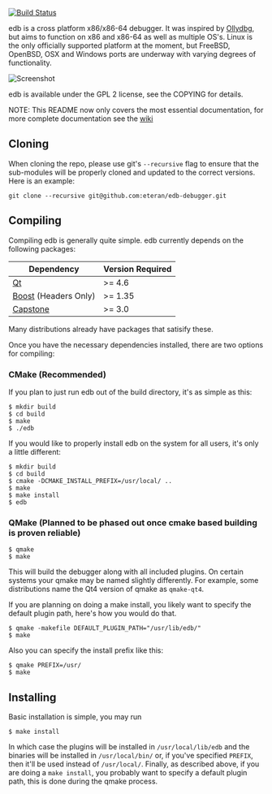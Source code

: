 [![Build Status](https://travis-ci.org/eteran/edb-debugger.svg?branch=master)](https://travis-ci.org/eteran/edb-debugger)

edb is a cross platform x86/x86-64 debugger. It was inspired by [Ollydbg](http://www.ollydbg.de/ "Ollydbg"), but aims to function on x86 and x86-64 as well as multiple OS's. Linux is the only officially supported platform at the moment, but FreeBSD, OpenBSD, OSX and Windows ports are underway with varying degrees of functionality.

![Screenshot](http://codef00.com/img/debugger.png)

edb is available under the GPL 2 license, see the COPYING for details.

NOTE: This README now only covers the most essential documentation, for more
complete documentation see the [wiki](https://github.com/eteran/edb-debugger/wiki)


Cloning
-------

When cloning the repo, please use git's `--recursive` flag to ensure that the sub-modules will be properly cloned and updated to the correct versions. Here is an example:

`git clone --recursive git@github.com:eteran/edb-debugger.git`

Compiling
---------

Compiling edb is generally quite simple. edb currently depends on the 
following packages:

Dependency                                  | Version Required
------------------------------------------- | ----------------
[Qt](http://www.qt.io/)                     | >= 4.6
[Boost](http://boost.org) (Headers Only)    | >= 1.35
[Capstone](http://www.capstone-engine.org/) | >= 3.0

Many distributions already have packages that satisify these.

Once you have the necessary dependencies installed, there are two options for compiling:

### CMake (Recommended)

If you plan to just run edb out of the build directory, it's as simple as this:

	$ mkdir build
	$ cd build
	$ make
	$ ./edb

If you would like to properly install edb on the system for all users, it's only a little different:

	$ mkdir build
	$ cd build
	$ cmake -DCMAKE_INSTALL_PREFIX=/usr/local/ ..
	$ make
	$ make install
	$ edb

### QMake (Planned to be phased out once cmake based building is proven reliable)

	$ qmake
	$ make

This will build the debugger along with all included plugins. On certain 
systems your qmake may be named slightly differently. For example, some distributions 
name the Qt4 version of qmake as `qmake-qt4`.

If you are planning on doing a make install, you likely want to specify the 
default plugin path, here's how you would do that.

	$ qmake -makefile DEFAULT_PLUGIN_PATH="/usr/lib/edb/"
	$ make

Also you can specify the install prefix like this:

	$ qmake PREFIX=/usr/
	$ make


Installing
----------

Basic installation is simple, you may run

	$ make install

In which case the plugins will be installed in `/usr/local/lib/edb` and the binaries
will be installed in `/usr/local/bin/` or, if you've specified `PREFIX`, then it'll be
used instead of `/usr/local/`. Finally, as described above, if you are doing a 
`make install`, you probably want to specify a default plugin path, this is done during 
the qmake process.

